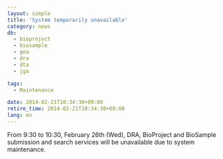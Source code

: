 ```yaml
---
layout: simple
title: 'System temporarily unavailable'
category: news
db:
  - bioproject
  - biosample
  - gea
  - dra
  - dta
  - jga

tags:
  - Maintenance

date: 2014-02-21T10:34:30+09:00
retire_time: 2014-02-21T10:34:30+09:00
lang: en
---
```


From 9:30 to 10:30, February 26th (Wed), DRA, BioProject and BioSample submission and search services will be unavailable due to system maintenance.
